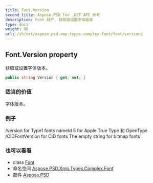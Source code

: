 ```yaml
---
title: Font.Version
second_title: Aspose.PSD for .NET API 参考
description: Font 财产. 获取或设置字体版本
type: docs
weight: 90
url: /zh/net/aspose.psd.xmp.types.complex.font/font/version/
---
```

## Font.Version property

获取或设置字体版本。

```csharp
public string Version { get; set; }
```

### 适当的价值

字体版本。

### 例子

/version for Type1 fonts nameId 5 for Apple True Type 和 OpenType /CIDFontVersion for CID fonts The empty string for bitmap fonts

### 也可以看看

* class [Font](../)
* 命名空间 [Aspose.PSD.Xmp.Types.Complex.Font](../../font/)
* 部件 [Aspose.PSD](../../../)


